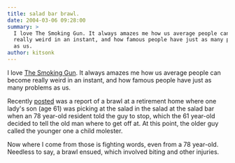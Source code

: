 ```yaml
---
title: salad bar brawl.
date: 2004-03-06 09:28:00
summary: >
  I love The Smoking Gun. It always amazes me how us average people can become
  really weird in an instant, and how famous people have just as many problems
  as us.
author: kitsonk
---
```


I love [The Smoking Gun](http://www.thesmokinggun.com/). It always amazes me how
us average people can become really weird in an instant, and how famous people
have just as many problems as us.

Recently
[posted](http://www.thesmokinggun.com/documents/crime/three-hurt-geezer-salad-bar-brawl)
was a report of a brawl at a retirement home where one lady's son (age 61) was
picking at the salad in the salad at the salad bar when an 78 year-old resident
told the guy to stop, which the 61 year-old decided to tell the old man where to
get off at. At this point, the older guy called the younger one a child
molester.

Now where I come from those is fighting words, even from a 78 year-old. Needless
to say, a brawl ensued, which involved biting and other injuries.
